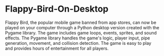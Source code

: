 # Flappy-Bird-On-Desktop
Flappy Bird, the popular mobile game banned from app stores, can now be played on your computer through a Python desktop version created with the Pygame library. The game includes game loops, events, sprites, and sound effects. The Pygame library handles the game's logic, player input, pipe generation, movement, and collision detection. The game is easy to play and provides hours of entertainment for all players.
